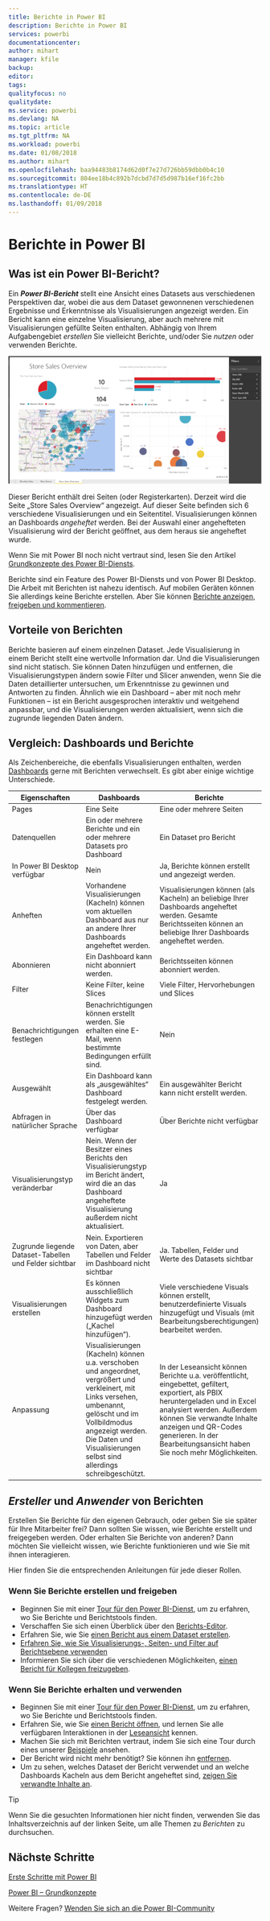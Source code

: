 ```yaml
---
title: Berichte in Power BI
description: Berichte in Power BI
services: powerbi
documentationcenter: 
author: mihart
manager: kfile
backup: 
editor: 
tags: 
qualityfocus: no
qualitydate: 
ms.service: powerbi
ms.devlang: NA
ms.topic: article
ms.tgt_pltfrm: NA
ms.workload: powerbi
ms.date: 01/08/2018
ms.author: mihart
ms.openlocfilehash: baa94483b8174d62d0f7e27d726bb59dbb0b4c10
ms.sourcegitcommit: 804ee18b4c892b7dcbd7d7d5d987b16ef16fc2bb
ms.translationtype: HT
ms.contentlocale: de-DE
ms.lasthandoff: 01/09/2018
---
```

# <a name="reports-in-power-bi"></a>Berichte in Power BI
## <a name="what-is-a-power-bi-report"></a>Was ist ein Power BI-Bericht?
Ein ***Power BI-Bericht*** stellt eine Ansicht eines Datasets aus verschiedenen Perspektiven dar, wobei die aus dem Dataset gewonnenen verschiedenen Ergebnisse und Erkenntnisse als Visualisierungen angezeigt werden.  Ein Bericht kann eine einzelne Visualisierung, aber auch mehrere mit Visualisierungen gefüllte Seiten enthalten. Abhängig von Ihrem Aufgabengebiet *erstellen* Sie vielleicht Berichte, und/oder Sie *nutzen* oder verwenden Berichte.

![](media/service-reports/reportview.png)

Dieser Bericht enthält drei Seiten (oder Registerkarten). Derzeit wird die Seite „Store Sales Overview“ angezeigt. Auf dieser Seite befinden sich 6 verschiedene Visualisierungen und ein Seitentitel. Visualisierungen können an Dashboards *angeheftet* werden. Bei der Auswahl einer angehefteten Visualisierung wird der Bericht geöffnet, aus dem heraus sie angeheftet wurde.

Wenn Sie mit Power BI noch nicht vertraut sind, lesen Sie den Artikel [Grundkonzepte des Power BI-Diensts](service-basic-concepts.md).

Berichte sind ein Feature des Power BI-Diensts und von Power BI Desktop. Die Arbeit mit Berichten ist nahezu identisch. Auf mobilen Geräten können Sie allerdings keine Berichte erstellen. Aber Sie können [Berichte anzeigen, freigeben und kommentieren](mobile-reports-in-the-mobile-apps.md).

## <a name="advantages-of-reports"></a>Vorteile von Berichten
Berichte basieren auf einem einzelnen Dataset. Jede Visualisierung in einem Bericht stellt eine wertvolle Information dar. Und die Visualisierungen sind nicht statisch. Sie können Daten hinzufügen und entfernen, die Visualisierungstypen ändern sowie Filter und Slicer anwenden, wenn Sie die Daten detaillierter untersuchen, um Erkenntnisse zu gewinnen und Antworten zu finden. Ähnlich wie ein Dashboard – aber mit noch mehr Funktionen – ist ein Bericht ausgesprochen interaktiv und weitgehend anpassbar, und die Visualisierungen werden aktualisiert, wenn sich die zugrunde liegenden Daten ändern.

## <a name="dashboards-versus-reports"></a>Vergleich: Dashboards und Berichte
Als Zeichenbereiche, die ebenfalls Visualisierungen enthalten, werden [Dashboards](service-dashboards.md) gerne mit Berichten verwechselt. Es gibt aber einige wichtige Unterschiede.  

| **Eigenschaften** | **Dashboards** | **Berichte** |
| --- | --- | --- |
| Pages |Eine Seite |Eine oder mehrere Seiten |
| Datenquellen |Ein oder mehrere Berichte und ein oder mehrere Datasets pro Dashboard |Ein Dataset pro Bericht |
| In Power BI Desktop verfügbar |Nein |Ja, Berichte können erstellt und angezeigt werden. |
| Anheften |Vorhandene Visualisierungen (Kacheln) können vom aktuellen Dashboard aus nur an andere Ihrer Dashboards angeheftet werden. |Visualisierungen können (als Kacheln) an beliebige Ihrer Dashboards angeheftet werden. Gesamte Berichtsseiten können an beliebige Ihrer Dashboards angeheftet werden. |
| Abonnieren |Ein Dashboard kann nicht abonniert werden. |Berichtsseiten können abonniert werden. |
| Filter |Keine Filter, keine Slices |Viele Filter, Hervorhebungen und Slices |
| Benachrichtigungen festlegen |Benachrichtigungen können erstellt werden. Sie erhalten eine E-Mail, wenn bestimmte Bedingungen erfüllt sind. |Nein |
| Ausgewählt |Ein Dashboard kann als „ausgewähltes“ Dashboard festgelegt werden. |Ein ausgewählter Bericht kann nicht erstellt werden. |
| Abfragen in natürlicher Sprache |Über das Dashboard verfügbar |Über Berichte nicht verfügbar |
| Visualisierungstyp veränderbar |Nein. Wenn der Besitzer eines Berichts den Visualisierungstyp im Bericht ändert, wird die an das Dashboard angeheftete Visualisierung außerdem nicht aktualisiert. |Ja |
| Zugrunde liegende Dataset-Tabellen und Felder sichtbar |Nein. Exportieren von Daten, aber Tabellen und Felder im Dashboard nicht sichtbar |Ja. Tabellen, Felder und Werte des Datasets sichtbar |
| Visualisierungen erstellen |Es können ausschließlich Widgets zum Dashboard hinzugefügt werden („Kachel hinzufügen“). |Viele verschiedene Visuals können erstellt, benutzerdefinierte Visuals hinzugefügt und Visuals (mit Bearbeitungsberechtigungen) bearbeitet werden. |
| Anpassung |Visualisierungen (Kacheln) können u.a. verschoben und angeordnet, vergrößert und verkleinert, mit Links versehen, umbenannt, gelöscht und im Vollbildmodus angezeigt werden. Die Daten und Visualisierungen selbst sind allerdings schreibgeschützt. |In der Leseansicht können Berichte u.a. veröffentlicht, eingebettet, gefiltert, exportiert, als PBIX heruntergeladen und in Excel analysiert werden. Außerdem können Sie verwandte Inhalte anzeigen und QR-Codes generieren.  In der Bearbeitungsansicht haben Sie noch mehr Möglichkeiten. |

## <a name="report-creators-and-report-consumers"></a>***Ersteller*** und ***Anwender*** von Berichten
Erstellen Sie Berichte für den eigenen Gebrauch, oder geben Sie sie später für Ihre Mitarbeiter frei? Dann sollten Sie wissen, wie Berichte erstellt und freigegeben werden. Oder erhalten Sie Berichte von anderen? Dann möchten Sie vielleicht wissen, wie Berichte funktionieren und wie Sie mit ihnen interagieren.

Hier finden Sie die entsprechenden Anleitungen für jede dieser Rollen.

### <a name="if-you-will-be-creating-and-sharing-reports"></a>Wenn Sie Berichte erstellen und freigeben
* Beginnen Sie mit einer [Tour für den Power BI-Dienst](service-basic-concepts.md), um zu erfahren, wo Sie Berichte und Berichtstools finden.
* Verschaffen Sie sich einen Überblick über den [Berichts-Editor](service-the-report-editor-take-a-tour.md).
* Erfahren Sie, wie Sie [einen Bericht aus einem Dataset erstellen](service-report-create-new.md).
* [Erfahren Sie, wie Sie Visualisierungs-, Seiten- und Filter auf Berichtsebene verwenden](power-bi-how-to-report-filter.md)
* Informieren Sie sich über die verschiedenen Möglichkeiten, [einen Bericht für Kollegen freizugeben](service-share-dashboards.md).

### <a name="if-you-will-be-receiving-and-consuming-reports"></a>Wenn Sie Berichte erhalten und verwenden
* Beginnen Sie mit einer [Tour für den Power BI-Dienst](service-basic-concepts.md), um zu erfahren, wo Sie Berichte und Berichtstools finden.
* Erfahren Sie, wie Sie [einen Bericht öffnen](service-report-open.md), und lernen Sie alle verfügbaren Interaktionen in der [Leseansicht](service-reading-view-and-editing-view.md) kennen.
* Machen Sie sich mit Berichten vertraut, indem Sie sich eine Tour durch eines unserer [Beispiele](sample-tutorial-connect-to-the-samples.md) ansehen.  
* Der Bericht wird nicht mehr benötigt? Sie können ihn [entfernen](service-delete.md).
* Um zu sehen, welches Dataset der Bericht verwendet und an welche Dashboards Kacheln aus dem Bericht angeheftet sind, [zeigen Sie verwandte Inhalte an](service-related-content.md).

> [!TIP]
> Wenn Sie die gesuchten Informationen hier nicht finden, verwenden Sie das Inhaltsverzeichnis auf der linken Seite, um alle Themen zu *Berichten* zu durchsuchen.
> 
> 

## <a name="next-steps"></a>Nächste Schritte
[Erste Schritte mit Power BI](service-get-started.md) 

[Power BI – Grundkonzepte](service-basic-concepts.md)

Weitere Fragen? [Wenden Sie sich an die Power BI-Community](http://community.powerbi.com/)

